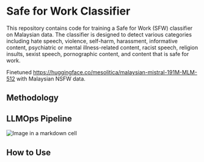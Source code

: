 # Safe for Work Classifier

This repository contains code for training a Safe for Work (SFW) classifier on Malaysian data. The classifier is designed to detect various categories including hate speech, violence, self-harm, harassment, informative content, psychiatric or mental illness-related content, racist speech, religion insults, sexist speech, pornographic content, and content that is safe for work.


Finetuned https://huggingface.co/mesolitica/malaysian-mistral-191M-MLM-512 with Malaysian NSFW data.


## Methodology


## LLMOps Pipeline

![Image in a markdown cell](https://github.com/mesolitica/malaysian-llmops/raw/main/e2e.png)


## How to Use




